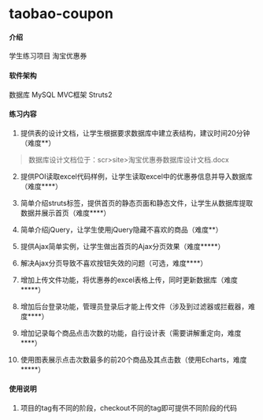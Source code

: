# taobao-coupon

#### 介绍
学生练习项目
淘宝优惠券

#### 软件架构
数据库 MySQL
MVC框架 Struts2

#### 练习内容

1. 提供表的设计文档，让学生根据要求数据库中建立表结构，建议时间20分钟（难度**）
> 数据库设计文档位于：scr>site>淘宝优惠券数据库设计文档.docx

2. 提供POI读取excel代码样例，让学生读取excel中的优惠券信息并导入数据库（难度****）


3. 简单介绍struts标签，提供首页的静态页面和静态文件，让学生从数据库提取数据并展示首页（难度****）
4. 简单介绍jQuery，让学生使用jQuery隐藏不喜欢的商品（难度**）
5. 提供Ajax简单实例，让学生做出首页的Ajax分页效果（难度*****）
6. 解决Ajax分页导致不喜欢按钮失效的问题（可选，难度****）
7. 增加上传文件功能，将优惠券的excel表格上传，同时更新数据库（难度*****）
8. 增加后台登录功能，管理员登录后才能上传文件（涉及到过滤器或拦截器，难度****）
9. 增加记录每个商品点击次数的功能，自行设计表（需要讲解重定向，难度****）
10. 使用图表展示点击次数最多的前20个商品及其点击数（使用Echarts，难度*****）


#### 使用说明

1. 项目的tag有不同的阶段，checkout不同的tag即可提供不同阶段的代码
